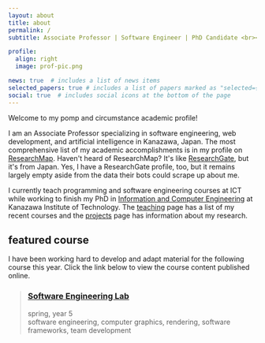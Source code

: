 ```yaml
---
layout: about
title: about
permalink: /
subtitle: Associate Professor | Software Engineer | PhD Candidate <br><a href='https://www.ict-kanazawa.ac.jp/'>International College of Technology, Kanazawa</a> (ICT)

profile:
  align: right
  image: prof-pic.png

news: true  # includes a list of news items
selected_papers: true # includes a list of papers marked as "selected={true}"
social: true  # includes social icons at the bottom of the page
---
```


Welcome to my pomp and circumstance academic profile!

I am an Associate Professor specializing in software engineering, web development, and artificial intelligence in Kanazawa, Japan. The most comprehensive list of my academic accomplishments is in my profile on [ResearchMap](https://researchmap.jp/rsonger?lang=en). Haven't heard of ResearchMap? It's like [ResearchGate](https://www.researchgate.net/), but it's from Japan. Yes, I have a ResearchGate profile, too, but it remains largely empty aside from the data their bots could scrape up about me.

I currently teach programming and software engineering courses at ICT while working to finish my PhD in [Information and Computer Engineering](https://www.kanazawa-it.ac.jp/ekit/education/curriculum/graduate/index.html) at Kanazawa Institute of Technology. The [teaching](/teaching) page has a list of my recent courses and the [projects](/projects) page has information about my research.

## featured course

I have been working hard to develop and adapt material for the following course this year. Click the link below to view the course content published online.

<blockquote>
    <h3>
        <a href="https://robsonger.dev/software-engineering-lab">Software Engineering Lab</a>
    </h3>
    <div class="post-meta">spring, year 5</div>
    <div class="post-tags">software engineering, computer graphics, rendering, software frameworks, team development</div>
</blockquote>
